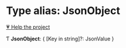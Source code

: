 # Type alias: JsonObject

[💗 Help the project](https://github.com/sponsors/panva)

Ƭ **JsonObject**: { [Key in string]?: JsonValue }
